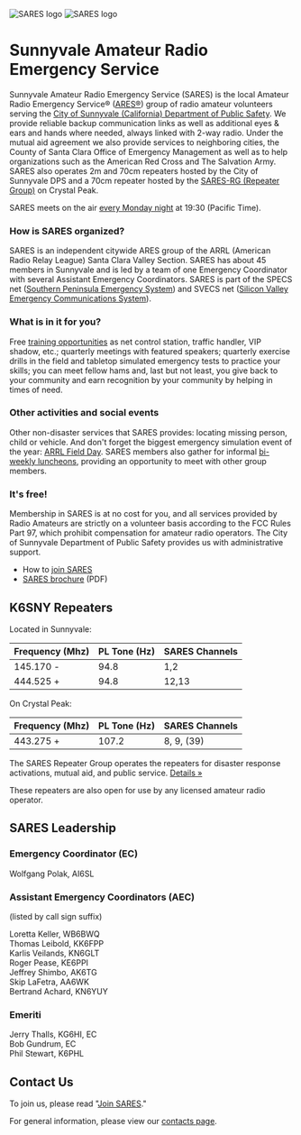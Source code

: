 ![SARES logo](assets/SARES-logo-black-300x128.png#only-light)
![SARES logo](assets/SARES-logo-white-300x128.png#only-dark)

# Sunnyvale Amateur Radio Emergency Service

Sunnyvale Amateur Radio Emergency Service (SARES) is the local Amateur Radio Emergency Service&reg; ([ARES&reg;](https://www.arrl.org/ares)) group of radio amateur volunteers serving the [City of Sunnyvale (California) Department of Public Safety](https://www.sunnyvale.ca.gov/your-government/departments/public-safety). We provide reliable backup communication links as well as additional eyes & ears and hands where needed, always linked with 2-way radio. Under the mutual aid agreement we also provide services to neighboring cities, the County of Santa Clara Office of Emergency Management as well as to help organizations such as the American Red Cross and The Salvation Army. SARES also operates 2m and 70cm repeaters hosted by the City of Sunnyvale DPS and a 70cm repeater hosted by the [SARES-RG (Repeater Group)](saresrg/index.md) on Crystal Peak.

SARES meets on the air [every Monday night](nets.md) at 19:30 (Pacific Time).

### How is SARES organized?

SARES is an independent citywide ARES group of the ARRL (American Radio Relay League) Santa Clara Valley Section. SARES has about 45 members in Sunnyvale and is led by a team of one Emergency Coordinator with several Assistant Emergency Coordinators. SARES is part of the SPECS net ([Southern Peninsula Emergency System](https://www.specsnet.org/)) and SVECS net ([Silicon Valley Emergency Communications System](http://www.svecs.net/)).

### What is in it for you?

Free [training opportunities](https://www.scc-ares-races.org/training) as net control station, traffic handler, VIP shadow, etc.; quarterly meetings with featured speakers; quarterly exercise drills in the field and tabletop simulated emergency tests to practice your skills; you can meet fellow hams and, last but not least, you give back to your community and earn recognition by your community by helping in times of need.

### Other activities and social events

Other non-disaster services that SARES provides: locating missing person, child or vehicle. And don't forget the biggest emergency simulation event of the year: [ARRL Field Day](field-day/index.md). SARES members also gather for informal [bi-weekly luncheons](luncheons.md), providing an opportunity to meet with other group members.

### It's free!

Membership in SARES is at no cost for you, and all services provided by Radio Amateurs are strictly on a volunteer basis according to the FCC Rules Part 97, which prohibit compensation for amateur radio operators. The City of Sunnyvale Department of Public Safety provides us with administrative support.

-   How to [ join SARES](join-sares.md)
-   [SARES brochure](SARES_Brochure.pdf) (PDF)

## K6SNY Repeaters

Located in Sunnyvale:

| Frequency (Mhz) | PL Tone (Hz) | SARES Channels |
| --------------- | ------------ | -------------- |
| 145.170 -       | 94.8         | 1,2            |
| 444.525 +       | 94.8         | 12,13          |

On Crystal Peak:

| Frequency (Mhz) | PL Tone (Hz) | SARES Channels |
| --------------- | ------------ | -------------- |
| 443.275 +       | 107.2        | 8, 9, (39)     |

The SARES Repeater Group operates the repeaters for disaster response activations, mutual aid, and public service. [Details&nbsp;&raquo;](saresrg/index.md)

These repeaters are also open for use by any licensed amateur radio operator.

## SARES Leadership

### Emergency Coordinator (EC)

Wolfgang Polak, AI6SL

### Assistant Emergency Coordinators (AEC)

(listed by call sign suffix)

Loretta Keller, WB6BWQ  
Thomas Leibold, KK6FPP  
Karlis Veilands, KN6GLT  
Roger Pease, KE6PPI  
Jeffrey Shimbo, AK6TG  
Skip LaFetra, AA6WK  
Bertrand Achard, KN6YUY

### Emeriti

Jerry Thalls, KG6HI, EC  
Bob Gundrum, EC  
Phil Stewart, K6PHL

## Contact Us

To join us, please read "[Join SARES](join-sares.md)."

For general information, please view our [contacts page](contact.md).
